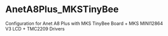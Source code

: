 # AnetA8Plus_MKSTinyBee
Configuration for Anet A8 Plus with MKS TinyBee Board + MKS MINI12864 V3 LCD + TMC2209 Drivers
